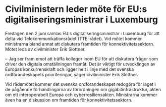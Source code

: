 # Civilministern leder möte för EU:s digitaliseringsministrar i Luxemburg

Fredagen den 2 juni samlas EU:s digitaliseringsministrar i Luxemburg för att delta vid Telekommunikationsrådet (TTE-rådet). Vid mötet kommer ministrarna bland annat att diskutera framtiden för konnektivitetssektorn. Mötet leds av civilminister Erik Slottner.

– Jag ser fram emot att träffa kollegor inom EU för att diskutera frågor som driver den digitala omställningen framåt. Det är viktigt för utvecklingen av Europas konkurrenskraft och ligger helt i linje med det svenska ordförandeskapets prioriteringar, säger civilminister Erik Slottner.

Vid rådsmötet kommer det svenska ordförandeskapet redogöra för läget i de pågående förhandlingarna av förordningen om gigabitinfrastruktur, akten om ett interoperabelt Europa och cyberresiliensakten. Ministrarna kommer även ha en diskussion om framtiden för konnektivitetssektorn.
